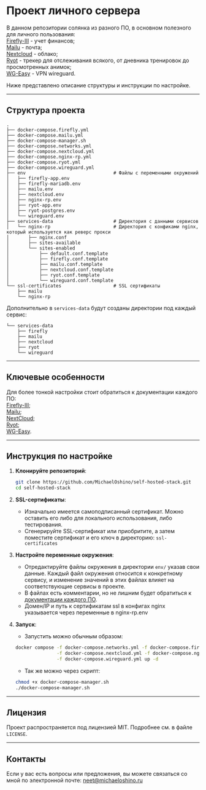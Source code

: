 # Проект личного сервера

В данном репозитории солянка из разного ПО, в основном полезного для личного пользования:  
[Firefly-III](https://github.com/firefly-iii/docker) - учет финансов;  
[Mailu](https://github.com/Mailu/Mailu) - почта;  
[Nextcloud](https://github.com/nextcloud/docker) - облако;   
[Ryot](https://github.com/IgnisDa/ryot) - трекер для отслеживания всякого, от дневника тренировок до просмотренных анимок;  
[WG-Easy](https://github.com/wg-easy/wg-easy) - VPN wireguard.

Ниже представлено описание структуры и инструкции по настройке.

__________________________

## Структура проекта

```
.
├── docker-compose.firefly.yml
├── docker-compose.mailu.yml
├── docker-compose-manager.sh
├── docker-compose.networks.yml
├── docker-compose.nextcloud.yml
├── docker-compose.nginx-rp.yml
├── docker-compose.ryot.yml
├── docker-compose.wireguard.yml
├── env                                # Файлы с переменными окружений
│   ├── firefly-app.env
│   ├── firefly-mariadb.env
│   ├── mailu.env
│   ├── nextcloud.env
│   ├── nginx-rp.env
│   ├── ryot-app.env
│   ├── ryot-postgres.env
│   └── wireguard.env
├── services-data                      # Директория с данными сервисов
│   └── nginx-rp                       # Директория с конфиками nginx, который используется как реверс прокси
│       ├── nginx.conf
│       ├── sites-available
│       └── sites-enabled
│           ├── default.conf.template
│           ├── firefly.conf.template
│           ├── mailu.conf.template
│           ├── nextcloud.conf.template
│           ├── ryot.conf.template
│           └── wireguard.conf.template
└── ssl-certificates                   # SSL сертификаты
    ├── mailu
    └── nginx-rp

```

Дополнительно в `services-data` будут созданы директории под каждый сервис:

```
└── services-data
    ├── firefly
    ├── mailu
    ├── nextcloud
    ├── ryot
    └── wireguard
```

---

## Ключевые особенности

Для более тонкой настройки стоит обратиться к документации каждого ПО:  
[Firefly-III](https://docs.firefly-iii.org/);  
[Mailu](https://mailu.io/2024.06/);  
[NextCloud](https://docs.nextcloud.com/server/latest/admin_manual/contents.html);  
[Ryot](https://docs.ryot.io/);     
[WG-Easy](https://github.com/wg-easy/wg-easy).  

---

## Инструкция по настройке

1. **Клонируйте репозиторий**:
   ```bash
   git clone https://github.com/MichaelOshino/self-hosted-stack.git
   cd self-hosted-stack
   ```
2. **SSL-сертификаты**:
   - Изначально имеется самоподписанный сертификат. Можно оставить его либо для локального использования, либо тестирования.
   - Сгенерируйте SSL-сертификат или приобритите, а затем поместите сертификат и его ключ в директорию: `ssl-сertificates`

3. **Настройте переменные окружения**:
   - Отредактируйте файлы окружения в директории `env/` указав свои данные. Каждый файл окружения относится к конкретному сервису, и изменение значений в этих файлах влияет на соответствующие сервисы в проекте.
   - В файлах есть комментарии, но не лишним будет обратиться к [документации каждого ПО](#ключевые-особенности).
   - Домен/IP и путь к сертификатам ssl в конфигах nginx указывается через переменные в nginx-rp.env
     
4. **Запуск**:  
   - Запустить можно обычным образом:
   ```bash
   docker compose -f docker-compose.networks.yml -f docker-compose.firefly.yml -f docker-compose.mailu.yml \
                  -f docker-compose.nextcloud.yml -f docker-compose.nginx-rp.yml -f docker-compose.ryot.yml \
                  -f docker-compose.wireguard.yml up -d
   ```
   - Так же можно через скрипт:
   ```bash
   chmod +x docker-compose-manager.sh
   ./docker-compose-manager.sh
   ```

---

## Лицензия

Проект распространяется под лицензией MIT. Подробнее см. в файле `LICENSE`.

---

## Контакты

Если у вас есть вопросы или предложения, вы можете связаться со мной по электронной почте: neet@michaeloshino.ru

